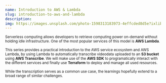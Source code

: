 ```yaml
---
name: Introduction to AWS & Lambda
slug: introduction-to-aws-and-lambda
description:
img: https://images.unsplash.com/photo-1598313183973-4effcded8d5e?ixlib=rb-1.2.1&ixid=eyJhcHBfaWQiOjEyMDd9&auto=format&fit=crop&w=675&q=80
---
```


<small>Serverless computing allows developers to retrieve computing power on-demand without holding idle infrastructure. One of the most popular services of this model is **AWS Lambda**.</small>

<small>This series provides a practical introduction to the AWS service ecosystem and AWS Lambda, by using Lambda to automatically transcribe videodata uploaded to an **S3 bucket** using **AWS Transcribe**. We will make use of the **AWS SDK** to programatically interact with the different services and finally use **Terraform** to deploy and manage all used resources.</small>

<small>While the transcription serves as a common use case, the learnings hopefully extend to a broad range of similar challenges.</small>
